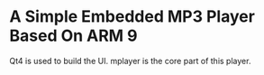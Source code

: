 A Simple Embedded MP3 Player Based On ARM 9
===========================================
Qt4 is used to build the UI. mplayer is the core part of this player.
